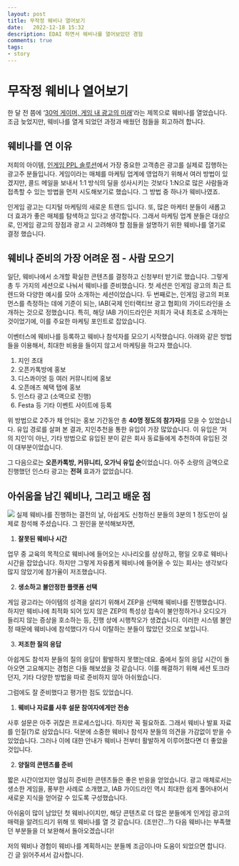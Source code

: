 ```yaml
---
layout: post
title: 무작정 웨비나 열어보기
date:   2022-12-18 15:32
description: EDAI 하면서 웨비나를 열어보았던 경험
comments: true
tags:
- story
---
```

# 무작정 웨비나 열어보기

한 달 전 쯤에 ‘[30억 게이머, 게임 내 광고의 미래](https://disquiet.io/@jeffrey/makerlog/3281)’라는 제목으로 웨비나를 열었습니다. 조금 늦었지만, 웨비나를 열게 되었던 과정과 배웠던 점들을 회고하려 합니다. 

## 웨비나를 연 이유
저희의 아이템, [인게임 PPL 솔루션](https://disquiet.io/product/%EC%9D%B8%EA%B2%8C%EC%9E%84-ppl-%ED%94%8C%EB%9E%AB%ED%8F%BC)에서 가장 중요한 고객층은 광고를 실제로 집행하는 광고주 분들입니다. 게임이라는 매체를 마케팅 업계에 영업하기 위해서 여러 방법이 있겠지만, 콜드 메일을 보내서 1:1 방식의 딜을 성사시키는 것보다 1:N으로 많은 사람들과 접촉할 수 있는 방법을 먼저 시도해보기로 했습니다. 그 방법 중 하나가 웨비나였죠. 

인게임 광고는 디지털 마케팅의 새로운 트랜드 입니다. 또, 많은 마케터 분들이 새롭고 더 효과가 좋은 매체를 탐색하고 있다고 생각합니다. 그래서 마케팅 업계 분들은 대상으로, 인게임 광고의 장점과 광고 시 고려해야 할 점들을 설명하기 위한 웨비나를 열기로 결정 했습니다.




## 웨비나 준비의 가장 어려운 점 - 사람 모으기
일단, 웨비나에서 소개할 확실한 콘텐츠를 결정하고 신청부터 받기로 했습니다. 그렇게 총 두 가지의 세션으로 나눠서 웨비나를 준비했습니다. 첫 세션은 인게임 광고의 최근 트렌드와 다양한 예시를 모아 소개하는 세션이었습니다. 두 번째로는, 인게임 광고의 퍼포먼스를 측정하는 데에 기준이 되는, IAB(국제 인터랙티브 광고 협회)의 가이드라인을 소개하는 것으로 정했습니다. 특히, 해당 IAB 가이드라인은 저희가 국내 최초로 소개하는 것이었기에, 이를 주요한 마케팅 포인트로 잡았습니다. 

이벤터스에 웨비나를 등록하고 웨비나 참석자를 모으기 시작했습니다. 아래와 같은 방법들을 이용해서, 최대한 비용을 들이지 않고서 마케팅을 하고자 했습니다.

1. 지인 초대 
2. 오픈카톡방에 홍보
3. 디스콰이엇 등 여러 커뮤니티에 홍보 
4. 오픈애즈 혜택 탭에 홍보
5. 인스타 광고 (소액으로 진행)
6. Festa 등 기타 이벤트 사이트에 등록

위 방법으로 2주가 채 안되는 홍보 기간동안 총 **40명 정도의 참가자**를 모을 수 있었습니다. 유입 경로를 살펴 본 결과, 지인추천을 통한 유입이 가장 많았습니다. 이 유입은 ‘저의 지인’이 아닌, 기타 방법으로 유입된 분이 같은 회사 동료들에게 추천하여 유입된 것이 대부분이었습니다. 

그 다음으로는 **오픈카톡방, 커뮤니티, 오가닉 유입 순**이었습니다. 아주 소량의 금액으로 진행했던 인스타 광고는 **전혀** 효과가 없었습니다.



## 아쉬움을 남긴 웨비나, 그리고 배운 점

![](https://media.disquiet.io/images/makerlog/0175a4b48f3c386d492520a6257bfb7176288380c3a0d780ce29cb8274317659)
실제 웨비나를 진행하는 결전의 날, 아쉽게도 신청하신 분들의 3분의 1 정도만이 실제로 참석해 주셨습니다. 그 원인을 분석해보자면,

1. **잘못된 웨비나 시간**

업무 중 교육의 목적으로 웨비나에 들어오는 시나리오를 상상하고, 평일 오후로 웨비나 시간을 잡았습니다. 하지만 그렇게 자유롭게 웨비나에 들어올 수 있는 회사는 생각보다 많지 않았기에 참가율이 저조했습니다.

2. **생소하고 불안정한 플랫폼 선택**

게임 광고라는 아이템의 성격을 살리기 위해서 ZEP을 선택해 웨비나를 진행했습니다. 하지만 웨비나에 최적화 되어 있지 않은 ZEP의 특성상 접속이 불안정하거나 오디오가 들리지 않는 증상을 호소하는 등, 진행 상에 시행착오가 생겼습니다. 이러한 시스템 불안정 때문에 웨비나에 참석했다가 다시 이탈하는 분들이 많았던 것으로 보입니다.

3. **저조한 질의 응답**

아쉽게도 참석자 분들의 질의 응답이 활발하지 못했는데요. 줌에서 질의 응답 시간이 돌아오면 고요해지는 경험은 다들 해보셨을 것 같습니다. 이를 해결하기 위해 세션 토크라던지, 기타 다양한 방법을 따로 준비하지 않아 아쉬웠습니다.




그럼에도 잘 준비했다고 평가한 점도 있었습니다. 

1. **웨비나 자료를 사후 설문 참여자에게만 전송**

사후 설문은 아주 귀찮은 프로세스입니다. 하지만 꼭 필요하죠. 그래서 웨비나 발표 자료를 인질(?)로 삼았습니다. 덕분에 소중한 웨비나 참석자 분들의 의견을 가감없이 받을 수 있었습니다. 그러나 이에 대한 안내가 웨비나 전부터 활발하게 이루어졌다면 더 좋았을 것입니다.

2. **양질의 콘텐츠를 준비**

짧은 시간이었지만 열심히 준비한 콘텐츠들은 좋은 반응을 얻었습니다. 광고 매체로서는 생소한 게임을, 풍부한 사례로 소개했고, IAB 가이드라인 역시 최대한 쉽게 풀어내어서 새로운 지식을 얻어갈 수 있도록 구성했습니다. 



아쉬움이 많이 남았던 첫 웨비나이지만, 해당 콘텐츠로 더 많은 분들에게 인게임 광고의 매력을 알려드리기 위해 또 웨비나를 열 것 같습니다. (조만간…?) 다음 웨비나는 부족했던 부분들을 더 보완해서 돌아오겠습니다!

저의 웨비나 경험이 웨비나를 계획하시는 분들께 조금이나마 도움이 되었으면 합니다. 긴 글 읽어주셔서 감사합니다.
